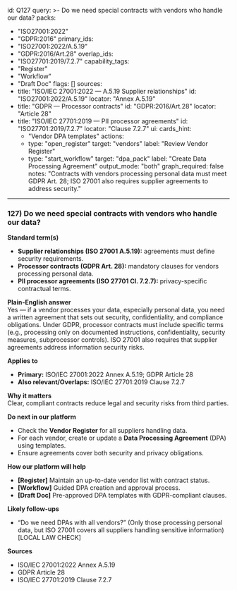 id: Q127
query: >-
  Do we need special contracts with vendors who handle our data?
packs:
  - "ISO27001:2022"
  - "GDPR:2016"
primary_ids:
  - "ISO27001:2022/A.5.19"
  - "GDPR:2016/Art.28"
overlap_ids:
  - "ISO27701:2019/7.2.7"
capability_tags:
  - "Register"
  - "Workflow"
  - "Draft Doc"
flags: []
sources:
  - title: "ISO/IEC 27001:2022 — A.5.19 Supplier relationships"
    id: "ISO27001:2022/A.5.19"
    locator: "Annex A.5.19"
  - title: "GDPR — Processor contracts"
    id: "GDPR:2016/Art.28"
    locator: "Article 28"
  - title: "ISO/IEC 27701:2019 — PII processor agreements"
    id: "ISO27701:2019/7.2.7"
    locator: "Clause 7.2.7"
ui:
  cards_hint:
    - "Vendor DPA templates"
  actions:
    - type: "open_register"
      target: "vendors"
      label: "Review Vendor Register"
    - type: "start_workflow"
      target: "dpa_pack"
      label: "Create Data Processing Agreement"
output_mode: "both"
graph_required: false
notes: "Contracts with vendors processing personal data must meet GDPR Art. 28; ISO 27001 also requires supplier agreements to address security."
---
### 127) Do we need special contracts with vendors who handle our data?

**Standard term(s)**  
- **Supplier relationships (ISO 27001 A.5.19):** agreements must define security requirements.  
- **Processor contracts (GDPR Art. 28):** mandatory clauses for vendors processing personal data.  
- **PII processor agreements (ISO 27701 Cl. 7.2.7):** privacy-specific contractual terms.

**Plain-English answer**  
Yes — if a vendor processes your data, especially personal data, you need a written agreement that sets out security, confidentiality, and compliance obligations. Under GDPR, processor contracts must include specific terms (e.g., processing only on documented instructions, confidentiality, security measures, subprocessor controls). ISO 27001 also requires that supplier agreements address information security risks.

**Applies to**  
- **Primary:** ISO/IEC 27001:2022 Annex A.5.19; GDPR Article 28  
- **Also relevant/Overlaps:** ISO/IEC 27701:2019 Clause 7.2.7

**Why it matters**  
Clear, compliant contracts reduce legal and security risks from third parties.

**Do next in our platform**  
- Check the **Vendor Register** for all suppliers handling data.  
- For each vendor, create or update a **Data Processing Agreement** (DPA) using templates.  
- Ensure agreements cover both security and privacy obligations.

**How our platform will help**  
- **[Register]** Maintain an up-to-date vendor list with contract status.  
- **[Workflow]** Guided DPA creation and approval process.  
- **[Draft Doc]** Pre-approved DPA templates with GDPR-compliant clauses.

**Likely follow-ups**  
- “Do we need DPAs with all vendors?” (Only those processing personal data, but ISO 27001 covers all suppliers handling sensitive information) [LOCAL LAW CHECK]

**Sources**  
- ISO/IEC 27001:2022 Annex A.5.19  
- GDPR Article 28  
- ISO/IEC 27701:2019 Clause 7.2.7
